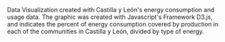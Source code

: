 
Data Visualization created with Castilla y León's energy consumption and usage data. The graphic was created with Javascript's Framework D3.js, and indicates the percent of energy consumption covered by production in each of the communities in Castilla y León, divided by type of energy.
